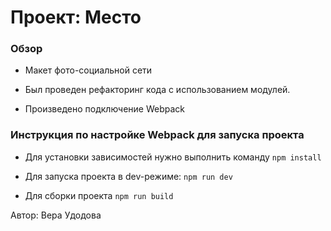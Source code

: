 # Проект: Место

### Обзор

* Макет фото-социальной сети

* Был проведен рефакторинг кода с использованием модулей.
* Произведено подключение Webpack

### Инструкция по настройке Webpack для запуска проекта

* Для установки зависимостей нужно выполнить команду
```npm install```

* Для запуска проекта в dev-режиме:
```npm run dev```

* Для сборки проекта
```npm run build```



[//]: # (* [Ссылка на GitHub Pages]&#40;https://veraudodova.github.io/mesto/&#41;)

Автор: Вера Удодова
